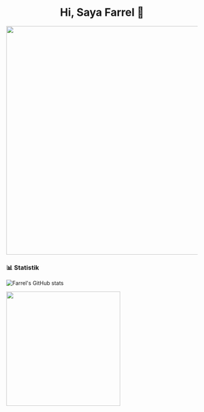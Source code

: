 <h1 align="center">Hi, Saya Farrel 👋</h1>

<p align="center">
  <img src="https://media.giphy.com/media/v1.Y2lkPTc5MGI3NjExdG0ycTRoZm5paGdnN2kycGxpa3cyZ2x1dDRhNGhlN2NycXJla2NuciZlcD12MV9pbnRlcm5hbF9naWZfYnlfaWQmY3Q9Zw/wSSooF0fJM97W/giphy.gif" width="600"/>
</p>


### 📊 Statistik
![Farrel's GitHub stats](https://github-readme-stats.vercel.app/api?username=Henalvaro19&show_icons=true&theme=radical)

<img src="https://media.giphy.com/media/xT9IgzoKnwFNmISR8I/giphy.gif" width="300"/>
